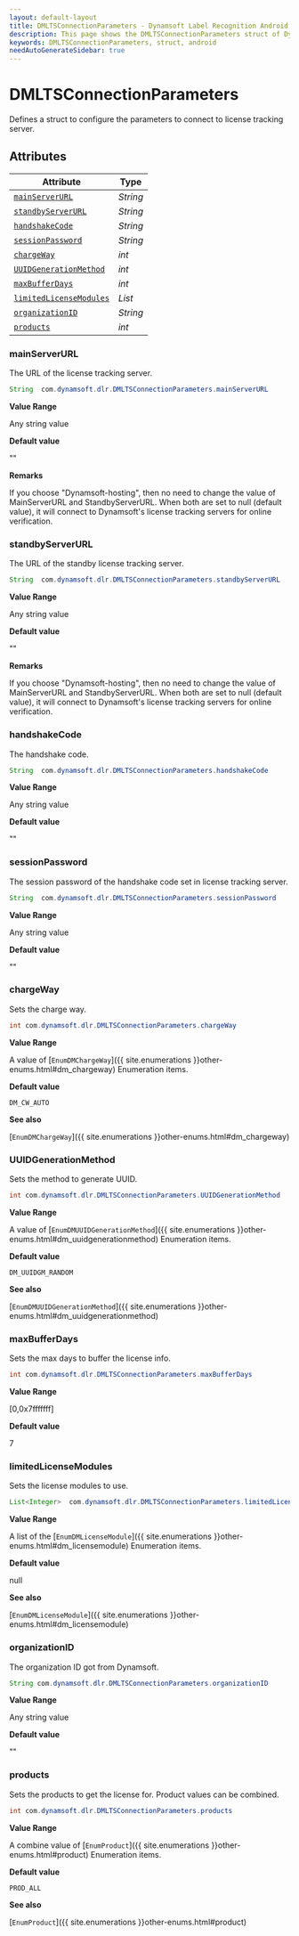 ```yaml
---
layout: default-layout
title: DMLTSConnectionParameters - Dynamsoft Label Recognition Android Class
description: This page shows the DMLTSConnectionParameters struct of Dynamsoft Label Recognition for Android Language.
keywords: DMLTSConnectionParameters, struct, android
needAutoGenerateSidebar: true
---
```



# DMLTSConnectionParameters
Defines a struct to configure the parameters to connect to license tracking server.  


## Attributes
    
| Attribute | Type |
|---------- | ---- |
| [`mainServerURL`](#mainserverurl) | *String* |
| [`standbyServerURL`](#standbyserverurl) | *String* |
| [`handshakeCode`](#handshakecode) | *String* |
| [`sessionPassword`](#sessionpassword) | *String* |
| [`chargeWay`](#chargeway) | *int* |
| [`UUIDGenerationMethod`](#uuidgenerationmethod) | *int* |
| [`maxBufferDays`](#maxbufferdays) | *int* |
| [`limitedLicenseModules`](#limitedlicensemodules) | *List<Integer>* |
| [`organizationID`](#organizationid) | *String* |
| [`products`](#products) | *int* |


### mainServerURL
The URL of the license tracking server.

```java
String  com.dynamsoft.dlr.DMLTSConnectionParameters.mainServerURL
```

**Value Range**

Any string value   

**Default value**

""

**Remarks**

If you choose "Dynamsoft-hosting", then no need to change the value of MainServerURL and StandbyServerURL. When both are set to null (default value), it will connect to Dynamsoft's license tracking servers for online verification.   


### standbyServerURL
The URL of the standby license tracking server.

```java
String  com.dynamsoft.dlr.DMLTSConnectionParameters.standbyServerURL
```

**Value Range**

Any string value   

**Default value**

""

**Remarks**

If you choose "Dynamsoft-hosting", then no need to change the value of MainServerURL and StandbyServerURL. When both are set to null (default value), it will connect to Dynamsoft's license tracking servers for online verification.   


### handshakeCode
The handshake code.

```java
String  com.dynamsoft.dlr.DMLTSConnectionParameters.handshakeCode
```

**Value Range**

Any string value   

**Default value**

""

### sessionPassword
The session password of the handshake code set in license tracking server.

```java
String  com.dynamsoft.dlr.DMLTSConnectionParameters.sessionPassword
```

**Value Range**

Any string value   

**Default value**

""

### chargeWay
Sets the charge way.

```java
int com.dynamsoft.dlr.DMLTSConnectionParameters.chargeWay
```

**Value Range**

A value of [`EnumDMChargeWay`]({{ site.enumerations }}other-enums.html#dm_chargeway) Enumeration items.

**Default value**

`DM_CW_AUTO`

**See also**

[`EnumDMChargeWay`]({{ site.enumerations }}other-enums.html#dm_chargeway)
      

### UUIDGenerationMethod
Sets the method to generate UUID.

```java
int com.dynamsoft.dlr.DMLTSConnectionParameters.UUIDGenerationMethod
```

**Value Range**

A value of [`EnumDMUUIDGenerationMethod`]({{ site.enumerations }}other-enums.html#dm_uuidgenerationmethod) Enumeration items.

**Default value**

`DM_UUIDGM_RANDOM`

**See also**

[`EnumDMUUIDGenerationMethod`]({{ site.enumerations }}other-enums.html#dm_uuidgenerationmethod)
      

### maxBufferDays
Sets the max days to buffer the license info.

```java
int com.dynamsoft.dlr.DMLTSConnectionParameters.maxBufferDays
```

**Value Range**

[0,0x7fffffff]   

**Default value**

7

### limitedLicenseModules
Sets the license modules to use.

```java
List<Integer>  com.dynamsoft.dlr.DMLTSConnectionParameters.limitedLicenseModules
```

**Value Range**

A list of the [`EnumDMLicenseModule`]({{ site.enumerations }}other-enums.html#dm_licensemodule) Enumeration items.   

**Default value**

null

**See also**

[`EnumDMLicenseModule`]({{ site.enumerations }}other-enums.html#dm_licensemodule)    
      

### organizationID
The organization ID got from Dynamsoft.

```java
String com.dynamsoft.dlr.DMLTSConnectionParameters.organizationID
```

**Value Range**

Any string value   

**Default value**

""

### products
Sets the products to get the license for. Product values can be combined.

```java
int com.dynamsoft.dlr.DMLTSConnectionParameters.products
```

**Value Range**

A combine value of [`EnumProduct`]({{ site.enumerations }}other-enums.html#product) Enumeration items.

**Default value**

`PROD_ALL`

**See also**

[`EnumProduct`]({{ site.enumerations }}other-enums.html#product)